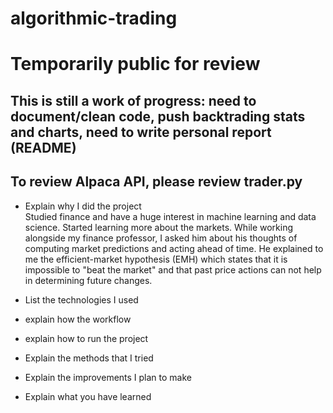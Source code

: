 # algorithmic-trading
# Temporarily public for review

## This is still a work of progress: need to document/clean code, push backtrading stats and charts, need to write personal report (README)
## To review Alpaca API, please review trader.py

* Explain why I did the project  
  Studied finance and have a huge interest in machine learning and data science. Started learning more about the markets. While working alongside my finance professor, I asked him about his thoughts of computing market predictions and acting ahead of time. He explained to me the efficient-market hypothesis (EMH) which states that it is impossible to "beat the market" and that past price actions can not help in determining future changes.

* List the technologies I used
* explain how the workflow
* explain how to run the project
* Explain the methods that I tried
* Explain the improvements I plan to make
* Explain what you have learned
